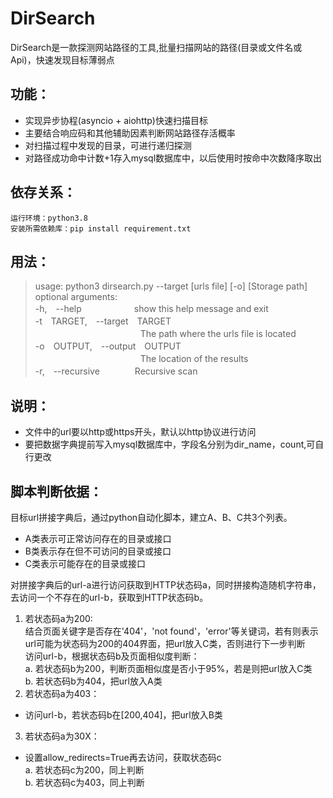 # DirSearch
DirSearch是一款探测网站路径的工具,批量扫描网站的路径(目录或文件名或Api)，快速发现目标薄弱点  
## 功能：
- 实现异步协程(asyncio + aiohttp)快速扫描目标
- 主要结合响应码和其他辅助因素判断网站路径存活概率
- 对扫描过程中发现的目录，可进行递归探测
- 对路径成功命中计数+1存入mysql数据库中，以后使用时按命中次数降序取出

## 依存关系：  
```
运行环境：python3.8
安装所需依赖库：pip install requirement.txt
```

## 用法：
>usage: python3 dirsearch.py --target [urls file] [-o] [Storage path]  
optional arguments:  
  -h,　--help　　　　　　show this help message and exit  
  -t　TARGET,　--target　TARGET  
  　　　　　　　　　　　　The path where the urls file is located  
  -o　OUTPUT,　--output　OUTPUT  
  　　　　　　　　　　　　The location of the results  
  -r,　--recursive　　　　Recursive scan  
  
## 说明：
- 文件中的url要以http或https开头，默认以http协议进行访问  
- 要把数据字典提前写入mysql数据库中，字段名分别为dir_name，count,可自行更改

## 脚本判断依据：
目标url拼接字典后，通过python自动化脚本，建立A、B、C共3个列表。  
- A类表示可正常访问存在的目录或接口  
- B类表示存在但不可访问的目录或接口  
- C类表示可能存在的目录或接口  

对拼接字典后的url-a进行访问获取到HTTP状态码a，同时拼接构造随机字符串，去访问一个不存在的url-b，获取到HTTP状态码b。  
1. 若状态码a为200:  
结合页面关键字是否存在'404'，'not found'，'error'等关键词，若有则表示url可能为状态码为200的404界面，把url放入C类，否则进行下一步判断  
访问url-b，根据状态码b及页面相似度判断：  
a. 若状态码b为200，判断页面相似度是否小于95%，若是则把url放入C类  
b. 若状态码b为404，把url放入A类  
2. 若状态码a为403：  
- 访问url-b，若状态码b在[200,404]，把url放入B类  
3. 若状态码a为30X：  
- 设置allow_redirects=True再去访问，获取状态码c  
a. 若状态码c为200，同上判断  
b. 若状态码c为403，同上判断  


